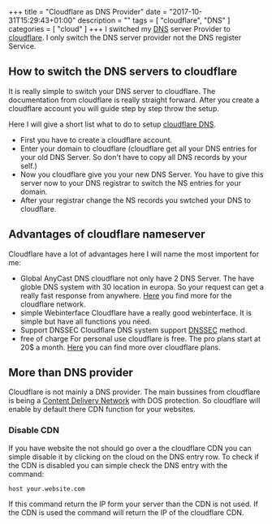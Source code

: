 +++
title = "Cloudflare as DNS Provider"
date = "2017-10-31T15:29:43+01:00"
description = ""
tags = [ "cloudflare", "DNS" ]
categories = [  "cloud" ]
+++
I switched my [DNS](https://en.wikipedia.org/wiki/Domain_Name_System) server Provider to [cloudflare](https://www.cloudflare.com/). I only switch the DNS server provider not the DNS register Service. 

## How to switch the DNS servers to cloudflare
It is really simple to switch your DNS server to cloudflare. The documentation from cloudflare is really straight forward. After you create a cloudflare account you will guide step by step throw the setup. 

Here I will give a short list what to do to setup [cloudflare DNS](https://www.cloudflare.com/dns/).

* First you have to create a cloudflare account. 
* Enter your domain to cloudflare (cloudflare get all your DNS entries for your old DNS Server. So don't have to copy all DNS records by your self.)
* Now you cloudflare give you your new DNS Server. You have to give this server now to your DNS registrar to switch the NS entries for your domain. 
* After your registrar change the NS records you swtched your DNS to cloudflare. 

## Advantages of cloudflare nameserver
Cloudflare have a lot of advantages here I will name the most importent for me:
* Global AnyCast DNS
cloudflare not only have 2 DNS Server. The have globle DNS system with 30 location in europa. So your request can get a really fast response from anywhere. [Here](https://www.cloudflare.com/network/) you find more for the cloudflare network. 
* simple Webinterface
Cloudflare have a really good webinterface. It is simple but have all functions you need. 
* Support DNSSEC
Cloudflare DNS system support [DNSSEC](https://www.cloudflare.com/dns/dnssec/) method. 
* free of charge
For personal use cloudflare is free. The pro plans start at 20$ a month. [Here](https://www.cloudflare.com/plans/) you can find more over cloudflare plans.

## More than DNS provider
Cloudflare is not mainly a DNS provider. The main bussines from cloudflare is being a [Content Delivery Network](https://en.wikipedia.org/wiki/Content_Delivery_Network) with DOS protection. So cloudflare will enable by default there CDN function for your websites. 

### Disable CDN 
If you have website the not should go over a the cloudflare CDN you can simple disable it by clicking on the cloud on the DNS entry row. To check if the CDN is disabled you can simple check the DNS entry with the command:
``` 
host your.website.com
```
If this command return the IP form your server than the CDN is not used. If the CDN is used the command will return the IP of the cloudflare CDN. 

